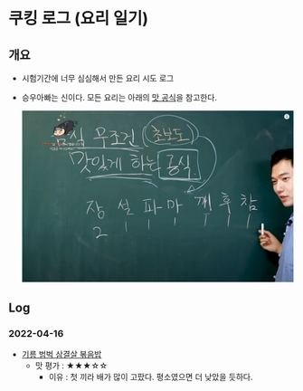 # 쿠킹 로그 (요리 일기)

## 개요

- 시험기간에 너무 심심해서 만든 요리 시도 로그

- 승우아빠는 신이다. 모든 요리는 아래의 [맛 공식]((https://www.youtube.com/watch?v=7vElbq6wmW4))을 참고한다.

  <img src="./승우아빠_맛공식.png" alt="맛공식" style="zoom:80%;" />

## Log

### 2022-04-16

- [기름 범벅 삼결살 볶음밥](2022-04-16/기름_범벅_삼결살_볶음밥)
  - 맛 평가 : ★★★☆☆
    - 이유 : 첫 끼라 배가 많이 고팠다. 평소였으면 더 낮았을 듯하다.

